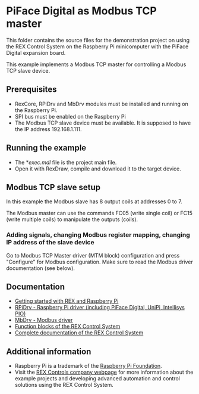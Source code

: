﻿PiFace Digital as Modbus TCP master 
===================================
 
This folder contains the source files for the demonstration project on using
the REX Control System on the Raspberry Pi minicomputer with the PiFace Digital
expansion board. 

This example implements a Modbus TCP master for controlling a Modbus TCP slave
device.

## Prerequisites ##

- RexCore, RPiDrv and MbDrv modules must be installed and running on the Raspberry Pi.
- SPI bus must be enabled on the Raspberry Pi
- The Modbus TCP slave device must be available. It is supposed to have the IP address 
192.168.1.111.

## Running the example ##

- The **exec.mdl* file is the project main file.
- Open it with RexDraw, compile and download it to the target device.

## Modbus TCP slave setup ##
In this example the Modbus slave has 8 output coils at addresses 0 to 7. 

The Modbus master can use the commands FC05 (write single coil) or FC15 (write 
multiple coils) to manipulate the outputs (coils). 

### Adding signals, changing Modbus register mapping, changing IP address of the slave device ###

Go to Modbus TCP Master driver (MTM block) configuration and press "Configure" 
for Modbus configuration. Make sure to read the Modbus driver documentation (see below).

## Documentation ##

- [Getting started with REX and Raspberry Pi](https://www.rexcontrols.com/media/2.50.1/doc/ENGLISH/MANUALS/RexGettingStarted/RexGettingStarted_RasPi_ENG.html)
- [RPiDrv - Raspberry Pi driver (including PiFace Digital, UniPi, Intellisys PIO)](https://www.rexcontrols.com/media/2.50.1/doc/ENGLISH/MANUALS/RPiDrv/RPiDrv_ENG.html)
- [MbDrv - Modbus driver](https://www.rexcontrols.com/media/2.50.1/doc/ENGLISH/MANUALS/MbDrv/MbDrv_ENG.html)
- [Function blocks of the REX Control System](https://www.rexcontrols.com/media/2.50.1/doc/ENGLISH/MANUALS/BRef/BRef_ENG.html)
- [Complete documentation of the REX Control System](http://www.rexcontrols.com/documentation-and-support)

## Additional information ##

- Raspberry Pi is a trademark of the [Raspberry Pi Foundation](http://www.raspberrypi.org).
- Visit the [REX Controls company webpage](http://www.rexcontrols.com) 
for more information about the example projects and developing advanced 
automation and control solutions using the REX Control System.